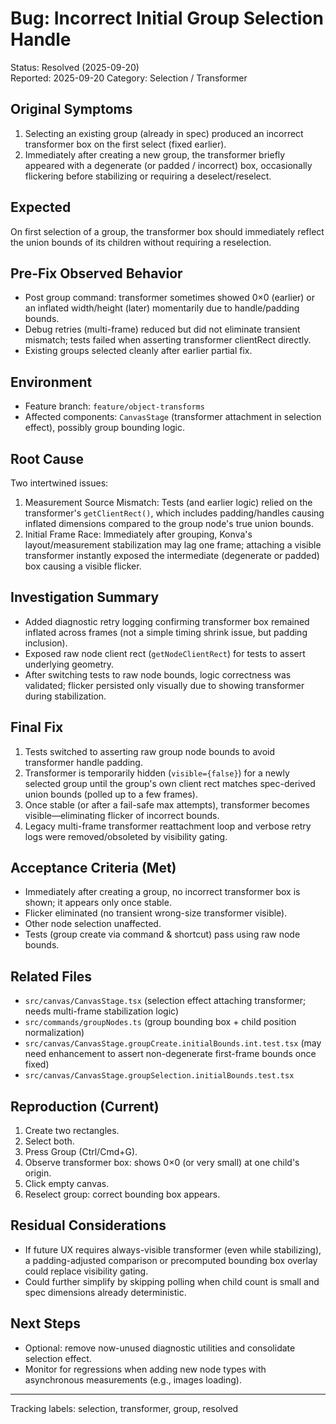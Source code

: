 # Bug: Incorrect Initial Group Selection Handle

Status: Resolved (2025-09-20)  
Reported: 2025-09-20
Category: Selection / Transformer

## Original Symptoms
1. Selecting an existing group (already in spec) produced an incorrect transformer box on the first select (fixed earlier).
2. Immediately after creating a new group, the transformer briefly appeared with a degenerate (or padded / incorrect) box, occasionally flickering before stabilizing or requiring a deselect/reselect.

## Expected
On first selection of a group, the transformer box should immediately reflect the union bounds of its children without requiring a reselection.

## Pre-Fix Observed Behavior
- Post group command: transformer sometimes showed 0×0 (earlier) or an inflated width/height (later) momentarily due to handle/padding bounds.
- Debug retries (multi-frame) reduced but did not eliminate transient mismatch; tests failed when asserting transformer clientRect directly.
- Existing groups selected cleanly after earlier partial fix.

## Environment
- Feature branch: `feature/object-transforms`
- Affected components: `CanvasStage` (transformer attachment in selection effect), possibly group bounding logic.

## Root Cause
Two intertwined issues:
1. Measurement Source Mismatch: Tests (and earlier logic) relied on the transformer's `getClientRect()`, which includes padding/handles causing inflated dimensions compared to the group node's true union bounds.
2. Initial Frame Race: Immediately after grouping, Konva's layout/measurement stabilization may lag one frame; attaching a visible transformer instantly exposed the intermediate (degenerate or padded) box causing a visible flicker.

## Investigation Summary
- Added diagnostic retry logging confirming transformer box remained inflated across frames (not a simple timing shrink issue, but padding inclusion).
- Exposed raw node client rect (`getNodeClientRect`) for tests to assert underlying geometry.
- After switching tests to raw node bounds, logic correctness was validated; flicker persisted only visually due to showing transformer during stabilization.

## Final Fix
1. Tests switched to asserting raw group node bounds to avoid transformer handle padding.
2. Transformer is temporarily hidden (`visible={false}`) for a newly selected group until the group's own client rect matches spec-derived union bounds (polled up to a few frames).
3. Once stable (or after a fail-safe max attempts), transformer becomes visible—eliminating flicker of incorrect bounds.
4. Legacy multi-frame transformer reattachment loop and verbose retry logs were removed/obsoleted by visibility gating.

## Acceptance Criteria (Met)
- Immediately after creating a group, no incorrect transformer box is shown; it appears only once stable.
- Flicker eliminated (no transient wrong-size transformer visible).
- Other node selection unaffected.
- Tests (group create via command & shortcut) pass using raw node bounds.

## Related Files
- `src/canvas/CanvasStage.tsx` (selection effect attaching transformer; needs multi-frame stabilization logic)
- `src/commands/groupNodes.ts` (group bounding box + child position normalization)
- `src/canvas/CanvasStage.groupCreate.initialBounds.int.test.tsx` (may need enhancement to assert non-degenerate first-frame bounds once fixed)
- `src/canvas/CanvasStage.groupSelection.initialBounds.test.tsx`

## Reproduction (Current)
1. Create two rectangles.
2. Select both.
3. Press Group (Ctrl/Cmd+G).
4. Observe transformer box: shows 0×0 (or very small) at one child's origin.
5. Click empty canvas.
6. Reselect group: correct bounding box appears.

## Residual Considerations
- If future UX requires always-visible transformer (even while stabilizing), a padding-adjusted comparison or precomputed bounding box overlay could replace visibility gating.
- Could further simplify by skipping polling when child count is small and spec dimensions already deterministic.

## Next Steps
- Optional: remove now-unused diagnostic utilities and consolidate selection effect.
- Monitor for regressions when adding new node types with asynchronous measurements (e.g., images loading).

---
Tracking labels: selection, transformer, group, resolved
